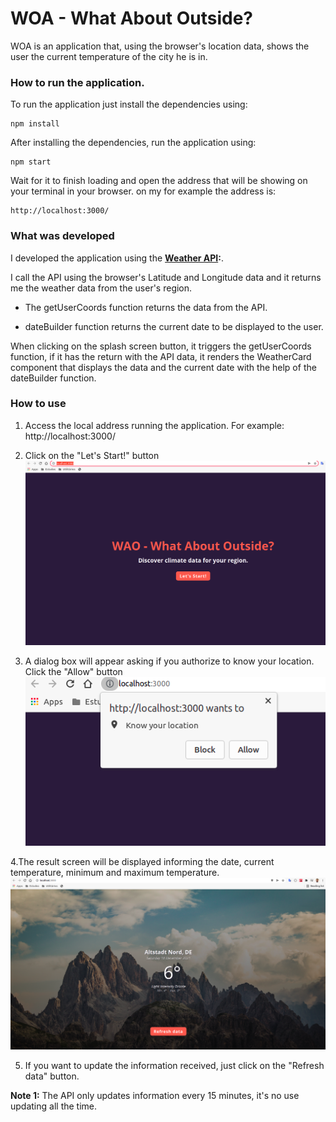 # WOA - What About Outside?

WOA is an application that, using the browser's location data, shows the user the current temperature of the city he is in.

### How to run the application.

To run the application just install the dependencies using:

```
npm install
```

After installing the dependencies, run the application using:

```
npm start
```

Wait for it to finish loading and open the address that will be showing on your terminal in your browser. on my for example the address is:

```
http://localhost:3000/
```

### What was developed

I developed the application using the **[Weather API](https://openweathermap.org/api):**.

I call the API using the browser's Latitude and Longitude data and it returns me the weather data from the user's region.

- The getUserCoords function returns the data from the API.

- dateBuilder function returns the current date to be displayed to the user.

When clicking on the splash screen button, it triggers the getUserCoords function, if it has the return with the API data, it renders the WeatherCard component that displays the data and the current date with the help of the dateBuilder function.

### How to use

1. Access the local address running the application. For example: http://localhost:3000/

2. Click on the "Let's Start!" button
   ![Home Page](src/assets/images/howtouse-01.png?raw=true "How to Use 01")

3. A dialog box will appear asking if you authorize to know your location. Click the "Allow" button
   ![Allow to know the user location](src/assets/images/howtouse-02.png?raw=true "How to Use 02")

4.The result screen will be displayed informing the date, current temperature, minimum and maximum temperature.
![Result Page](src/assets/images/howtouse-03.png?raw=true "How to Use 03")

5. If you want to update the information received, just click on the "Refresh data" button.

**Note 1:**
The API only updates information every 15 minutes, it's no use updating all the time.
